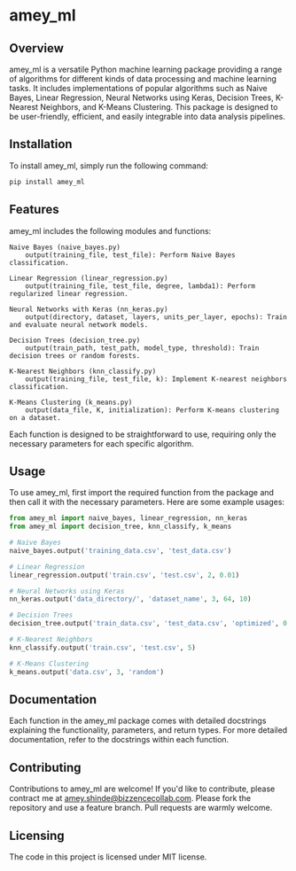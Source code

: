 # amey_ml

## Overview

amey_ml is a versatile Python machine learning package providing a range of algorithms for different kinds of data processing and machine learning tasks. It includes implementations of popular algorithms such as Naive Bayes, Linear Regression, Neural Networks using Keras, Decision Trees, K-Nearest Neighbors, and K-Means Clustering. This package is designed to be user-friendly, efficient, and easily integrable into data analysis pipelines.

## Installation

To install amey_ml, simply run the following command:

```python
pip install amey_ml
```

## Features
amey_ml includes the following modules and functions:

    Naive Bayes (naive_bayes.py)
        output(training_file, test_file): Perform Naive Bayes classification.

    Linear Regression (linear_regression.py)
        output(training_file, test_file, degree, lambda1): Perform regularized linear regression.

    Neural Networks with Keras (nn_keras.py)
        output(directory, dataset, layers, units_per_layer, epochs): Train and evaluate neural network models.

    Decision Trees (decision_tree.py)
        output(train_path, test_path, model_type, threshold): Train decision trees or random forests.

    K-Nearest Neighbors (knn_classify.py)
        output(training_file, test_file, k): Implement K-nearest neighbors classification.

    K-Means Clustering (k_means.py)
        output(data_file, K, initialization): Perform K-means clustering on a dataset.

Each function is designed to be straightforward to use, requiring only the necessary parameters for each specific algorithm.

## Usage
To use amey_ml, first import the required function from the package and then call it with the necessary parameters. Here are some example usages:
```python
from amey_ml import naive_bayes, linear_regression, nn_keras
from amey_ml import decision_tree, knn_classify, k_means

# Naive Bayes
naive_bayes.output('training_data.csv', 'test_data.csv')

# Linear Regression
linear_regression.output('train.csv', 'test.csv', 2, 0.01)

# Neural Networks using Keras
nn_keras.output('data_directory/', 'dataset_name', 3, 64, 10)

# Decision Trees
decision_tree.output('train_data.csv', 'test_data.csv', 'optimized', 0.05)

# K-Nearest Neighbors
knn_classify.output('train.csv', 'test.csv', 5)

# K-Means Clustering
k_means.output('data.csv', 3, 'random')

```

## Documentation
Each function in the amey_ml package comes with detailed docstrings explaining the functionality, 
parameters, and return types. For more detailed documentation, refer to the docstrings within each function.

## Contributing
Contributions to amey_ml are welcome! If you'd like to contribute, please contract me at amey.shinde@bizzencecollab.com. Please fork the repository and use a 
feature branch. Pull requests are warmly welcome.

## Licensing
The code in this project is licensed under MIT license.


